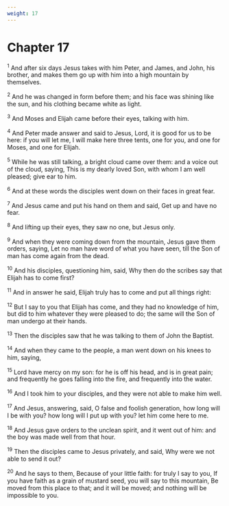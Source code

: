 ```yaml
---
weight: 17
---
```


# Chapter 17

<sup>1</sup> And after six days Jesus takes with him Peter, and James, and John, his brother, and makes them go up with him into a high mountain by themselves. 

<sup>2</sup> And he was changed in form before them; and his face was shining like the sun, and his clothing became white as light. 

<sup>3</sup> And Moses and Elijah came before their eyes, talking with him. 

<sup>4</sup> And Peter made answer and said to Jesus, Lord, it is good for us to be here: if you will let me, I will make here three tents, one for you, and one for Moses, and one for Elijah. 

<sup>5</sup> While he was still talking, a bright cloud came over them: and a voice out of the cloud, saying, This is my dearly loved Son, with whom I am well pleased; give ear to him. 

<sup>6</sup> And at these words the disciples went down on their faces in great fear. 

<sup>7</sup> And Jesus came and put his hand on them and said, Get up and have no fear. 

<sup>8</sup> And lifting up their eyes, they saw no one, but Jesus only. 

<sup>9</sup> And when they were coming down from the mountain, Jesus gave them orders, saying, Let no man have word of what you have seen, till the Son of man has come again from the dead. 

<sup>10</sup> And his disciples, questioning him, said, Why then do the scribes say that Elijah has to come first? 

<sup>11</sup> And in answer he said, Elijah truly has to come and put all things right: 

<sup>12</sup> But I say to you that Elijah has come, and they had no knowledge of him, but did to him whatever they were pleased to do; the same will the Son of man undergo at their hands. 

<sup>13</sup> Then the disciples saw that he was talking to them of John the Baptist. 

<sup>14</sup> And when they came to the people, a man went down on his knees to him, saying, 

<sup>15</sup> Lord have mercy on my son: for he is off his head, and is in great pain; and frequently he goes falling into the fire, and frequently into the water. 

<sup>16</sup> And I took him to your disciples, and they were not able to make him well. 

<sup>17</sup> And Jesus, answering, said, O false and foolish generation, how long will I be with you? how long will I put up with you? let him come here to me. 

<sup>18</sup> And Jesus gave orders to the unclean spirit, and it went out of him: and the boy was made well from that hour. 

<sup>19</sup> Then the disciples came to Jesus privately, and said, Why were we not able to send it out? 

<sup>20</sup> And he says to them, Because of your little faith: for truly I say to you, If you have faith as a grain of mustard seed, you will say to this mountain, Be moved from this place to that; and it will be moved; and nothing will be impossible to you. 


